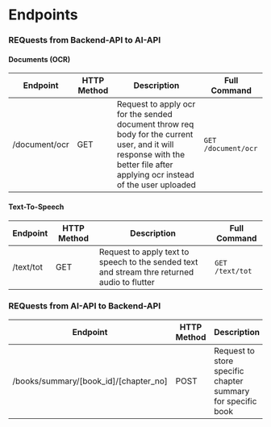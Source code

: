 # Endpoints

### REQuests from Backend-API to AI-API

#### Documents (OCR)

| Endpoint      | HTTP Method | Description                                                                                                                                                                 | Full Command        |
| ------------- | ----------- | --------------------------------------------------------------------------------------------------------------------------------------------------------------------------- | ------------------- |
| /document/ocr | GET         | Request to apply ocr for the sended document throw req body for the current user, and it will response with the better file after applying ocr instead of the user uploaded | `GET /document/ocr` |

#### Text-To-Speech

| Endpoint  | HTTP Method | Description                                                                                  | Full Command    |
| --------- | ----------- | -------------------------------------------------------------------------------------------- | --------------- |
| /text/tot | GET         | Request to apply text to speech to the sended text and stream thre returned audio to flutter | `GET /text/tot` |

### REQuests from AI-API to Backend-API

| Endpoint                              | HTTP Method | Description                                                 | Full Command                                |
| ------------------------------------- | ----------- | ----------------------------------------------------------- | ------------------------------------------- |
| /books/summary/[book_id]/[chapter_no] | POST        | Request to store specific chapter summary for specific book | `POST /book/summary/[book_id]/[chapter_no]` |
